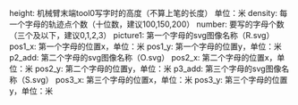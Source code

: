 height: 机械臂末端tool0写字时的高度（不算上笔的长度） 单位：米
density: 每一个字母的轨迹点个数（十位数，建议100,150,200）
number: 要写的字母个数（三个及以下，建议0,1,2,3）
picture1: 第一个字母的svg图像名称（R.svg）
pos1_x: 第一个字母的位置x，单位：米
pos1_y: 第一个字母的位置y，单位：米
p2_add: 第二个字母的svg图像名称（O.svg）
pos2_x: 第二个字母的位置x，单位：米
pos2_y: 第二个字母的位置y，单位：米
p3_add: 第三个字母的svg图像名称（S.svg）
pos3_x: 第三个字母的位置x，单位：米
pos3_y: 第三个字母的位置y，单位：米

